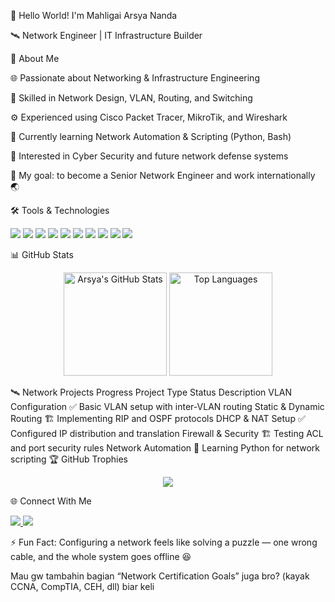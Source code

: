 👋 Hello World! I'm Mahligai Arsya Nanda

🛰️ Network Engineer | IT Infrastructure Builder

🚀 About Me

🌐 Passionate about Networking & Infrastructure Engineering

🧠 Skilled in Network Design, VLAN, Routing, and Switching

⚙️ Experienced using Cisco Packet Tracer, MikroTik, and Wireshark

🧩 Currently learning Network Automation & Scripting (Python, Bash)

🔐 Interested in Cyber Security and future network defense systems

🧭 My goal: to become a Senior Network Engineer and work internationally 🌏

🛠️ Tools & Technologies
<p align="left"> <!-- Networking --> <img src="https://img.shields.io/badge/Cisco-1BA0D7?style=for-the-badge&logo=cisco&logoColor=white" /> <img src="https://img.shields.io/badge/MikroTik-293241?style=for-the-badge&logo=mikrotik&logoColor=white" /> <img src="https://img.shields.io/badge/Wireshark-1679A7?style=for-the-badge&logo=wireshark&logoColor=white" /> <img src="https://img.shields.io/badge/Linux-000000?style=for-the-badge&logo=linux&logoColor=white" /> <!-- Programming / Automation --> <img src="https://img.shields.io/badge/Python-3670A0?style=for-the-badge&logo=python&logoColor=ffdd54" /> <img src="https://img.shields.io/badge/Bash-121011?style=for-the-badge&logo=gnu-bash&logoColor=white" /> <img src="https://img.shields.io/badge/Java-ED8B00?style=for-the-badge&logo=java&logoColor=white" /> <!-- Tools --> <img src="https://img.shields.io/badge/Packet_Tracer-1E90FF?style=for-the-badge&logo=cisco&logoColor=white" /> <img src="https://img.shields.io/badge/VMware-607078?style=for-the-badge&logo=vmware&logoColor=white" /> <img src="https://img.shields.io/badge/VirtualBox-183A61?style=for-the-badge&logo=virtualbox&logoColor=white" /> </p>
📊 GitHub Stats
<p align="center"> <img src="https://github-readme-stats.vercel.app/api?username=Arsyanandaa&show_icons=true&theme=tokyonight" alt="Arsya's GitHub Stats" height="165"/> <img src="https://github-readme-stats.vercel.app/api/top-langs/?username=Arsyanandaa&layout=compact&theme=tokyonight" alt="Top Languages" height="165"/> </p>
🛰️ Network Projects Progress
Project Type	Status	Description
VLAN Configuration	✅	Basic VLAN setup with inter-VLAN routing
Static & Dynamic Routing	🏗️	Implementing RIP and OSPF protocols
DHCP & NAT Setup	✅	Configured IP distribution and translation
Firewall & Security	🏗️	Testing ACL and port security rules
Network Automation	🌱	Learning Python for network scripting
🏆 GitHub Trophies
<p align="center"> <img src="https://github-profile-trophy.vercel.app/?username=Arsyanandaa&theme=tokyonight&no-frame=true&no-bg=true&margin-w=15" /> </p>
🌐 Connect With Me
<p align="left"> <a href="https://www.linkedin.com/in/mahligai-arsya-nanda-454659336/" target="_blank"> <img src="https://img.shields.io/badge/LinkedIn-0077B5?style=for-the-badge&logo=linkedin&logoColor=white"/> </a> <a href="mailto:arsyanandaa10@gmail.com"> <img src="https://img.shields.io/badge/Email-D14836?style=for-the-badge&logo=gmail&logoColor=white"/> </a> </p>

⚡ Fun Fact:
Configuring a network feels like solving a puzzle — one wrong cable, and the whole system goes offline 😆




Mau gw tambahin bagian “Network Certification Goals” juga bro? (kayak CCNA, CompTIA, CEH, dll) biar keli

